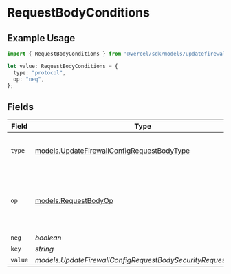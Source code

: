 # RequestBodyConditions

## Example Usage

```typescript
import { RequestBodyConditions } from "@vercel/sdk/models/updatefirewallconfigop.js";

let value: RequestBodyConditions = {
  type: "protocol",
  op: "neq",
};
```

## Fields

| Field                                                                                                                            | Type                                                                                                                             | Required                                                                                                                         | Description                                                                                                                      |
| -------------------------------------------------------------------------------------------------------------------------------- | -------------------------------------------------------------------------------------------------------------------------------- | -------------------------------------------------------------------------------------------------------------------------------- | -------------------------------------------------------------------------------------------------------------------------------- |
| `type`                                                                                                                           | [models.UpdateFirewallConfigRequestBodyType](../models/updatefirewallconfigrequestbodytype.md)                                   | :heavy_check_mark:                                                                                                               | [Parameter](https://vercel.com/docs/security/vercel-waf/rule-configuration#parameters) from the incoming traffic.                |
| `op`                                                                                                                             | [models.RequestBodyOp](../models/requestbodyop.md)                                                                               | :heavy_check_mark:                                                                                                               | [Operator](https://vercel.com/docs/security/vercel-waf/rule-configuration#operators) used to compare the parameter with a value. |
| `neg`                                                                                                                            | *boolean*                                                                                                                        | :heavy_minus_sign:                                                                                                               | N/A                                                                                                                              |
| `key`                                                                                                                            | *string*                                                                                                                         | :heavy_minus_sign:                                                                                                               | N/A                                                                                                                              |
| `value`                                                                                                                          | *models.UpdateFirewallConfigRequestBodySecurityRequest2Value*                                                                    | :heavy_minus_sign:                                                                                                               | N/A                                                                                                                              |